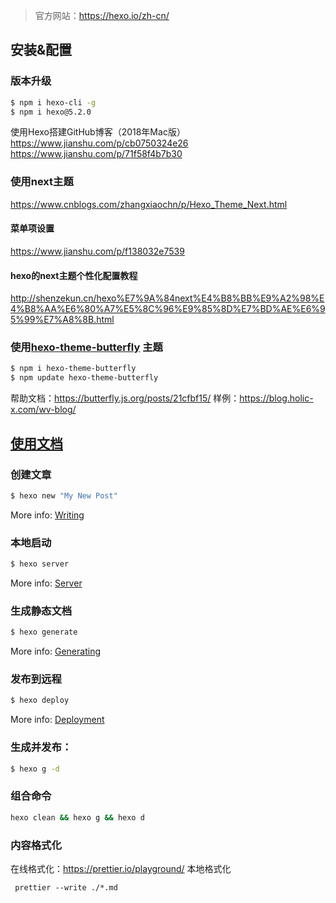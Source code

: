 
> 官方网站：https://hexo.io/zh-cn/

## 安装&配置
### 版本升级
```bash
$ npm i hexo-cli -g
$ npm i hexo@5.2.0
```
使用Hexo搭建GitHub博客（2018年Mac版）
https://www.jianshu.com/p/cb0750324e26
https://www.jianshu.com/p/71f58f4b7b30

### 使用next主题
https://www.cnblogs.com/zhangxiaochn/p/Hexo_Theme_Next.html

#### 菜单项设置
https://www.jianshu.com/p/f138032e7539

#### hexo的next主题个性化配置教程
http://shenzekun.cn/hexo%E7%9A%84next%E4%B8%BB%E9%A2%98%E4%B8%AA%E6%80%A7%E5%8C%96%E9%85%8D%E7%BD%AE%E6%95%99%E7%A8%8B.html

### 使用[hexo-theme-butterfly](https://github.com/jerryc127/hexo-theme-butterfly) 主题

```bash
$ npm i hexo-theme-butterfly
$ npm update hexo-theme-butterfly
```
帮助文档：https://butterfly.js.org/posts/21cfbf15/
样例：https://blog.holic-x.com/wv-blog/


## [使用文档](https://hexo.io/docs/)
### 创建文章
``` bash
$ hexo new "My New Post"
```
More info: [Writing](https://hexo.io/docs/writing.html)

### 本地启动
``` bash
$ hexo server
```
More info: [Server](https://hexo.io/docs/server.html)

###  生成静态文档
``` bash
$ hexo generate
```
More info: [Generating](https://hexo.io/docs/generating.html)

### 发布到远程
``` bash
$ hexo deploy
```
More info: [Deployment](https://hexo.io/docs/one-command-deployment.html)

### 生成并发布：
``` bash
$ hexo g -d
```

### 组合命令
``` bash
hexo clean && hexo g && hexo d
```
  
### 内容格式化
在线格式化：https://prettier.io/playground/
本地格式化
```
 prettier --write ./*.md
```
